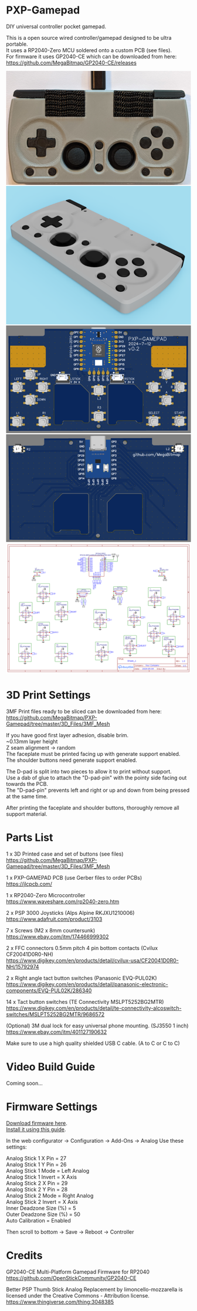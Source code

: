 # PXP-Gamepad
 DIY universal controller pocket gamepad.

This is a open source wired controller/gamepad designed to be ultra portable.  
It uses a RP2040-Zero MCU soldered onto a custom PCB (see files).  
For firmware it uses GP2040-CE which can be downloaded from here:  
https://github.com/MegaBitmap/GP2040-CE/releases  

![gamepad](https://raw.githubusercontent.com/MegaBitmap/PXP-Gamepad/master/Images/gamepad.png)  
![render](https://raw.githubusercontent.com/MegaBitmap/PXP-Gamepad/master/Images/render.png)  
![pcb-front](https://raw.githubusercontent.com/MegaBitmap/PXP-Gamepad/master/Images/pcb-front.png)  
![pcb-back](https://raw.githubusercontent.com/MegaBitmap/PXP-Gamepad/master/Images/pcb-back.png)  
![schematic](https://raw.githubusercontent.com/MegaBitmap/PXP-Gamepad/master/Images/schematic.png)  


# 3D Print Settings

3MF Print files ready to be sliced can be downloaded from here:  
https://github.com/MegaBitmap/PXP-Gamepad/tree/master/3D_Files/3MF_Mesh  

If you have good first layer adhesion, disable brim.  
~0.13mm layer height  
Z seam alignment -> random  
The faceplate must be printed facing up with generate support enabled.  
The shoulder buttons need generate support enabled.  

The D-pad is split into two pieces to allow it to print without support.  
Use a dab of glue to attach the "D-pad-pin" with the pointy side facing out towards the PCB.  
The "D-pad-pin" prevents left and right or up and down from being pressed at the same time.  

After printing the faceplate and shoulder buttons, thoroughly remove all support material.  


# Parts List

1 x 3D Printed case and set of buttons (see files)  
https://github.com/MegaBitmap/PXP-Gamepad/tree/master/3D_Files/3MF_Mesh  

1 x PXP-GAMEPAD PCB (use Gerber files to order PCBs)  
https://jlcpcb.com/  

1 x RP2040-Zero Microcontroller  
https://www.waveshare.com/rp2040-zero.htm  

2 x PSP 3000 Joysticks (Alps Alpine RKJXU1210006)  
https://www.adafruit.com/product/3103  

7 x Screws (M2 x 8mm countersunk)  
https://www.ebay.com/itm/174466999302  

2 x FFC connectors 0.5mm pitch 4 pin bottom contacts (Cvilux CF20041D0R0-NH)  
https://www.digikey.com/en/products/detail/cvilux-usa/CF20041D0R0-NH/15792974  

2 x Right angle tact button switches (Panasonic EVQ-PUL02K)  
https://www.digikey.com/en/products/detail/panasonic-electronic-components/EVQ-PUL02K/286340  

14 x Tact button switches (TE Connectivity MSLPT5252BG2MTR)  
https://www.digikey.com/en/products/detail/te-connectivity-alcoswitch-switches/MSLPT5252BG2MTR/9686572  

(Optional) 3M dual lock for easy universal phone mounting.  (SJ3550 1 inch)  
https://www.ebay.com/itm/401127190632  

Make sure to use a high quality shielded USB C cable. (A to C or C to C)  


# Video Build Guide

Coming soon...


# Firmware Settings

[Download firmware here](https://github.com/MegaBitmap/GP2040-CE/releases).  
[Install it using this guide](https://gp2040-ce.info/installation/).  

In the web configurator -> Configuration -> Add-Ons -> Analog
Use these settings:  

Analog Stick 1 X Pin    = 27  
Analog Stick 1 Y Pin    = 26  
Analog Stick 1 Mode     = Left Analog  
Analog Stick 1 Invert   = X Axis  
Analog Stick 2 X Pin    = 29  
Analog Stick 2 Y Pin    = 28  
Analog Stick 2 Mode     = Right Analog  
Analog Stick 2 Invert   = X Axis  
Inner Deadzone Size (%) = 5  
Outer Deadzone Size (%) = 50  
Auto Calibration        = Enabled  

Then scroll to bottom -> Save -> Reboot -> Controller  

# Credits

GP2040-CE Multi-Platform Gamepad Firmware for RP2040  
https://github.com/OpenStickCommunity/GP2040-CE  

Better PSP Thumb Stick Analog Replacement
by limoncello-mozzarella is licensed under the Creative Commons - Attribution license.  
https://www.thingiverse.com/thing:3048385



